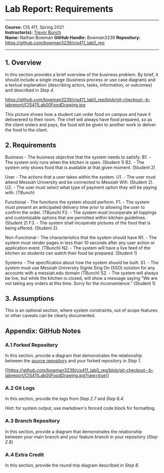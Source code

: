 # Lab Report: Requirements
___
**Course:** CIS 411, Spring 2021  
**Instructor(s):** [Trevor Bunch](https://github.com/trevordbunch)  
**Name:** Nathan Bowman 
**GitHub Handle:** Bowman3239 
**Repository:** https://github.com/bowman3239/cis411_lab0_req  
___
## 1. Overview
In this section provides a brief overview of the business problem.  By brief, it should include a single image (business process or use case diagram) and a textual explanation (describing actors, tasks, information, or outcomes) and described in *Step 4*.

https://github.com/bowman3239/cis411_lab0_req/blob/git-checkout--b-labreport/CIS411Lab00FoodDrawing.jpg

This picture shows how a student can order food on campus and have it deliverered to their room. 
The chef will always have food prepared, so as the client orders and pays, the food will be given to another work to deliver the food to the client.

## 2. Requirements
Business - The business objective that the system needs to satisfy:
  B1. - The system only runs when the kitchen is open. (Student 1)
  B2. - The system only shows food that is available at that given moment. (Student 2)
 
User - The actions that a user takes within the system.
        U1. - The user must attend Messiah University and be connected to Messiah Wifi. (Student 2).
        U2. - The user must select what type of payment option they will be paying with. (TBunch)
 
Functional  - The functions the system should perform.
        F1. - The system must present an anticipated delivery time prior to allowing the user to confirm the order. (TBunch)
        F2. - The system must incorperate all toppings and customizable options that are permitted within kitchen guidelines. (Student 2)
        F3. - The system shall incoperate pictures of the food that is being offered. (Student 2).
  
Non-Functional - The characteristics that the system should have
        N1. - The system must render pages in less than 10 seconds after any user action or application event. (TBunch)
        N2. - The system will have a live feed of the kitchen so students can watch their food be prepared. (Student 1)
        
Systems - The specification about how the system should be built.
        S1. - The system must use Messiah University Signle Sing On (SSO) solution for any accounts with a messiah.edu domain (TBunch)
        S2. - The system will always be live, but while the kitchen is closed, will show a message saying "We are not taking any orders at this time. Sorry for the inconvenience." (Student 1) 

## 3. Assumptions
This is an optional section, where system constraints, out of scope features or other caveats can be clearly documented.  

## Appendix: GitHub Notes


### A.1 Forked Repository
In this section, provide a diagram that demonstrates the relationship between the [source repository](https://github.com/trevordbunch/cis411_lab0_req) and your forked repository in *Step 1.*  

[[https://github.com/bowman3239/cis411_lab0_req/blob/git-checkout--b-labreport/CIS411Lab00FoodDrawing.jpg?raw=true]]

### A.2 Git Logs
In this section, provide the logs from *Step 2.7* and *Step 6.4*.

Hint: for system output, use markdown's fenced code block for formatting.

### A.3 Branch Repository
In this section, provide a diagram that demonstrates the relationship between your main branch and your feature branch in your repository (*Step 2.8*)

### A.4 Extra Credit
In this section, provide the round-trip diagram described in *Step 8*.
